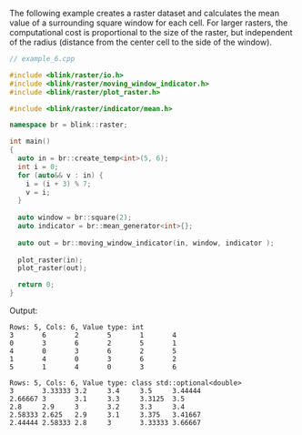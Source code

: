 The following example creates a raster dataset and calculates the mean value of a surrounding square window for each cell. For larger rasters, the computational cost is proportional to the size of the raster, but independent of the radius (distance from the center cell to the side of the window).

```cpp
// example_6.cpp

#include <blink/raster/io.h>
#include <blink/raster/moving_window_indicator.h>
#include <blink/raster/plot_raster.h>

#include <blink/raster/indicator/mean.h>

namespace br = blink::raster;

int main()
{
  auto in = br::create_temp<int>(5, 6);
  int i = 0;
  for (auto&& v : in) {
    i = (i + 3) % 7;
    v = i;
  }
  
  auto window = br::square(2);
  auto indicator = br::mean_generator<int>{};
 
  auto out = br::moving_window_indicator(in, window, indicator );
 
  plot_raster(in);
  plot_raster(out);

  return 0;
}
```
Output:
```
Rows: 5, Cols: 6, Value type: int
3       6       2       5       1       4
0       3       6       2       5       1
4       0       3       6       2       5
1       4       0       3       6       2
5       1       4       0       3       6

Rows: 5, Cols: 6, Value type: class std::optional<double>
3       3.33333 3.2     3.4     3.5     3.44444
2.66667 3       3.1     3.3     3.3125  3.5
2.8     2.9     3       3.2     3.3     3.4
2.58333 2.625   2.9     3.1     3.375   3.41667
2.44444 2.58333 2.8     3       3.33333 3.66667
```